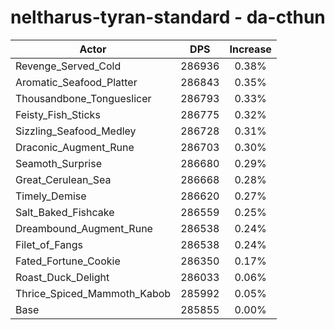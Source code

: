 # neltharus-tyran-standard - da-cthun
| Actor | DPS | Increase |
|---|:---:|:---:|
|Revenge_Served_Cold|286936|0.38%|
|Aromatic_Seafood_Platter|286843|0.35%|
|Thousandbone_Tongueslicer|286793|0.33%|
|Feisty_Fish_Sticks|286775|0.32%|
|Sizzling_Seafood_Medley|286728|0.31%|
|Draconic_Augment_Rune|286703|0.30%|
|Seamoth_Surprise|286680|0.29%|
|Great_Cerulean_Sea|286668|0.28%|
|Timely_Demise|286620|0.27%|
|Salt_Baked_Fishcake|286559|0.25%|
|Dreambound_Augment_Rune|286538|0.24%|
|Filet_of_Fangs|286538|0.24%|
|Fated_Fortune_Cookie|286350|0.17%|
|Roast_Duck_Delight|286033|0.06%|
|Thrice_Spiced_Mammoth_Kabob|285992|0.05%|
|Base|285855|0.00%|
